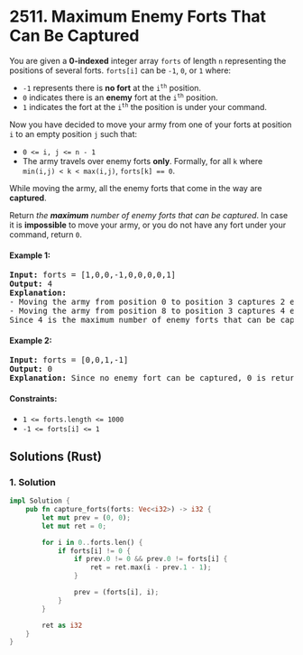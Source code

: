 # 2511. Maximum Enemy Forts That Can Be Captured
You are given a **0-indexed** integer array `forts` of length `n` representing the positions of several forts. `forts[i]` can be `-1`, `0`, or `1` where:

* `-1` represents there is **no fort** at the <code>i<sup>th</sup></code> position.
* `0` indicates there is an **enemy** fort at the <code>i<sup>th</sup></code> position.
* `1` indicates the fort at the <code>i<sup>th</sup></code> the position is under your command.

Now you have decided to move your army from one of your forts at position `i` to an empty position `j` such that:

* `0 <= i, j <= n - 1`
* The army travels over enemy forts **only**. Formally, for all `k` where `min(i,j) < k < max(i,j)`, `forts[k] == 0`.

While moving the army, all the enemy forts that come in the way are **captured**.

Return *the **maximum** number of enemy forts that can be captured*. In case it is **impossible** to move your army, or you do not have any fort under your command, return `0`.


#### Example 1:
<pre>
<strong>Input:</strong> forts = [1,0,0,-1,0,0,0,0,1]
<strong>Output:</strong> 4
<strong>Explanation:</strong>
- Moving the army from position 0 to position 3 captures 2 enemy forts, at 1 and 2.
- Moving the army from position 8 to position 3 captures 4 enemy forts.
Since 4 is the maximum number of enemy forts that can be captured, we return 4.
</pre>

#### Example 2:
<pre>
<strong>Input:</strong> forts = [0,0,1,-1]
<strong>Output:</strong> 0
<strong>Explanation:</strong> Since no enemy fort can be captured, 0 is returned.
</pre>

#### Constraints:
* `1 <= forts.length <= 1000`
* `-1 <= forts[i] <= 1`

## Solutions (Rust)

### 1. Solution
```Rust
impl Solution {
    pub fn capture_forts(forts: Vec<i32>) -> i32 {
        let mut prev = (0, 0);
        let mut ret = 0;

        for i in 0..forts.len() {
            if forts[i] != 0 {
                if prev.0 != 0 && prev.0 != forts[i] {
                    ret = ret.max(i - prev.1 - 1);
                }

                prev = (forts[i], i);
            }
        }

        ret as i32
    }
}
```
